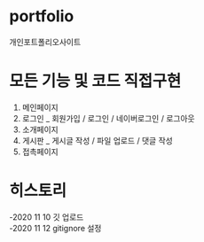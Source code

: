 # portfolio
개인포트폴리오사이트
# 모든 기능 및 코드 직접구현
1. 메인페이지
2. 로그인 _ 회원가입 / 로그인 / 네이버로그인 / 로그아웃
3. 소개페이지
4. 게시판 _ 게시글 작성 / 파일 업로드 / 댓글 작성
5. 접촉페이지
# 히스토리
-2020 11 10 깃 업로드  
-2020 11 12 gitignore 설정  
